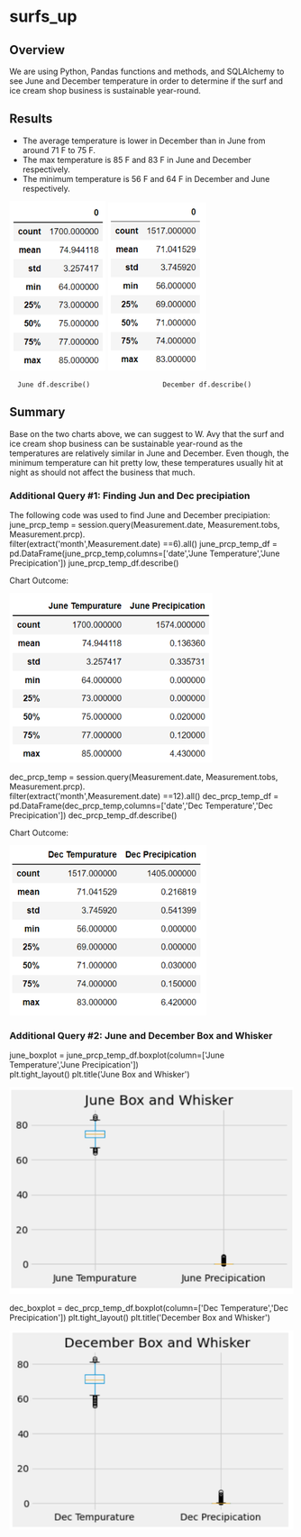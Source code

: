 # surfs_up

## Overview 
We are using Python, Pandas functions and methods, and SQLAlchemy to see June and December temperature in order to determine if the surf and ice cream shop business is sustainable year-round.

## Results 
- The average temperature is lower in December than in June from around 71 F to 75 F. 
- The max temperature is 85 F and 83 F in June and December respectively.
- The minimum temperature is 56 F and 64 F in December and June respectively. 

![June_df](/Resources/June_df.png)  ![Dec_df](/Resources/Dec_df.png)

      June df.describe()                  December df.describe()

## Summary
Base on the two charts above, we can suggest to W. Avy that the surf and ice cream shop business can be sustainable year-round as the temperatures are relatively similar in June and December. Even though, the minimum temperature can hit pretty low, these temperatures usually hit at night as should not affect the business that much. 

### Additional Query #1: Finding Jun and Dec precipiation 

The following code was used to find June and December precipiation: 
june_prcp_temp = session.query(Measurement.date, Measurement.tobs, Measurement.prcp).\
                                                    filter(extract('month',Measurement.date) ==6).all()
june_prcp_temp_df = pd.DataFrame(june_prcp_temp,columns=['date','June Temperature','June Precipication'])
june_prcp_temp_df.describe()

Chart Outcome:

![Jun_Temp_Prep](/Resources/Jun_Temp_Prep.png)

dec_prcp_temp = session.query(Measurement.date, Measurement.tobs, Measurement.prcp).\
                                                    filter(extract('month',Measurement.date) ==12).all()
dec_prcp_temp_df = pd.DataFrame(dec_prcp_temp,columns=['date','Dec Temperature','Dec Precipication'])
dec_prcp_temp_df.describe()

Chart Outcome:

![Dec_Temp_Prep](/Resources/Dec_Temp_Prep.png)

### Additional Query #2: June and December Box and Whisker
june_boxplot = june_prcp_temp_df.boxplot(column=['June Temperature','June Precipication'])  
plt.tight_layout()
plt.title('June Box and Whisker')

![June_Box](/Resources/June_Box.png)

dec_boxplot = dec_prcp_temp_df.boxplot(column=['Dec Temperature','Dec Precipication'])
plt.tight_layout()
plt.title('December Box and Whisker')

![Dec_Box](/Resources/Dec_Box.png)

